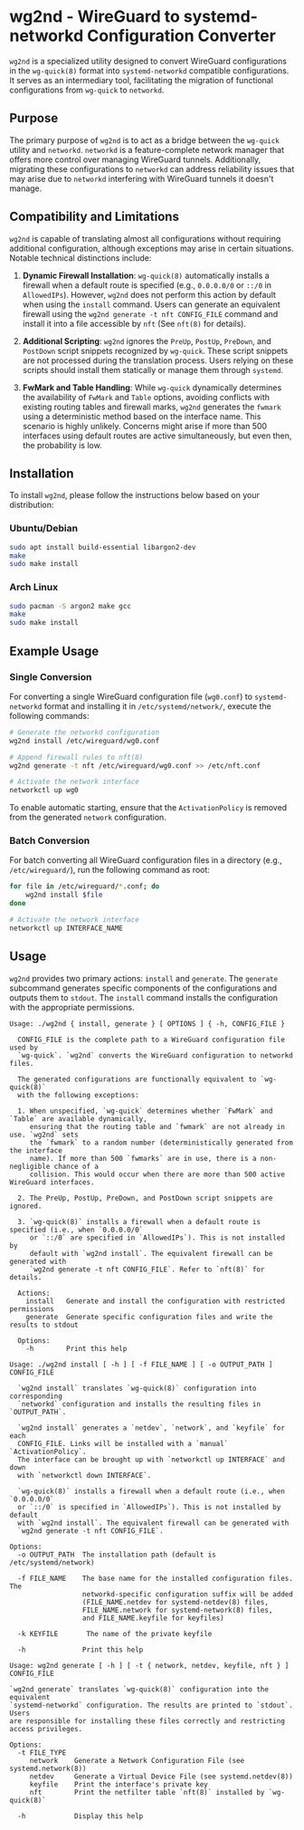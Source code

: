 wg2nd - WireGuard to systemd-networkd Configuration Converter
=============================================================

`wg2nd` is a specialized utility designed to convert WireGuard configurations in the `wg-quick(8)`
format into `systemd-networkd` compatible configurations. It serves as an intermediary tool,
facilitating the migration of functional configurations from `wg-quick` to `networkd`.

Purpose
-------

The primary purpose of `wg2nd` is to act as a bridge between the `wg-quick` utility and `networkd`. `networkd` is
a feature-complete network manager that offers more control over managing WireGuard tunnels. Additionally,
migrating these configurations to `networkd` can address reliability issues that may arise due to `networkd`
interfering with WireGuard tunnels it doesn't manage.

Compatibility and Limitations
-----------------------------

`wg2nd` is capable of translating almost all configurations without requiring additional configuration, although
exceptions may arise in certain situations. Notable technical distinctions include:

1. **Dynamic Firewall Installation**: `wg-quick(8)` automatically installs a firewall when a default route is specified
    (e.g., `0.0.0.0/0` or `::/0` in `AllowedIPs`). However, `wg2nd` does not perform this action by default when using
    the `install` command. Users can generate an equivalent firewall using the `wg2nd generate -t nft CONFIG_FILE` command
    and install it into a file accessible by `nft` (See `nft(8)` for details).

2. **Additional Scripting**: `wg2nd` ignores the `PreUp`, `PostUp`, `PreDown`, and `PostDown` script snippets recognized by
   `wg-quick`. These script snippets are not processed during the translation process. Users relying on these scripts should
   install them statically or manage them through `systemd`.

3. **FwMark and Table Handling**: While `wg-quick` dynamically determines the availability of `FwMark` and `Table` options,
   avoiding conflicts with existing routing tables and firewall marks, `wg2nd` generates the `fwmark` using a deterministic
   method based on the interface name. This scenario is highly unlikely. Concerns might arise if more than 500 interfaces
   using default routes are active simultaneously, but even then, the probability is low.

Installation
------------

To install `wg2nd`, please follow the instructions below based on your distribution:

### Ubuntu/Debian

```bash
sudo apt install build-essential libargon2-dev
make
sudo make install
```

### Arch Linux

```bash
sudo pacman -S argon2 make gcc
make
sudo make install
```

Example Usage
-------------

### Single Conversion

For converting a single WireGuard configuration file (`wg0.conf`) to `systemd-networkd` format
and installing it in `/etc/systemd/network/`, execute the following commands:

```bash
# Generate the networkd configuration
wg2nd install /etc/wireguard/wg0.conf

# Append firewall rules to nft(8)
wg2nd generate -t nft /etc/wireguard/wg0.conf >> /etc/nft.conf

# Activate the network interface
networkctl up wg0
```

To enable automatic starting, ensure that the `ActivationPolicy` is removed from the generated `network` configuration.

### Batch Conversion

For batch converting all WireGuard configuration files in a directory (e.g., `/etc/wireguard/`),
run the following command as root:

```bash
for file in /etc/wireguard/*.conf; do
    wg2nd install $file
done

# Activate the network interface
networkctl up INTERFACE_NAME
```

Usage
-----

`wg2nd` provides two primary actions: `install` and `generate`. The `generate` subcommand generates
specific components of the configurations and outputs them to `stdout`. The `install` command
installs the configuration with the appropriate permissions.

```plaintext
Usage: ./wg2nd { install, generate } [ OPTIONS ] { -h, CONFIG_FILE }

  CONFIG_FILE is the complete path to a WireGuard configuration file used by
  `wg-quick`. `wg2nd` converts the WireGuard configuration to networkd files.

  The generated configurations are functionally equivalent to `wg-quick(8)`
  with the following exceptions:

  1. When unspecified, `wg-quick` determines whether `FwMark` and `Table` are available dynamically,
     ensuring that the routing table and `fwmark` are not already in use. `wg2nd` sets
     the `fwmark` to a random number (deterministically generated from the interface
     name). If more than 500 `fwmarks` are in use, there is a non-negligible chance of a
     collision. This would occur when there are more than 500 active WireGuard interfaces.

  2. The PreUp, PostUp, PreDown, and PostDown script snippets are ignored.

  3. `wg-quick(8)` installs a firewall when a default route is specified (i.e., when `0.0.0.0/0`
     or `::/0` are specified in `AllowedIPs`). This is not installed by
     default with `wg2nd install`. The equivalent firewall can be generated with
     `wg2nd generate -t nft CONFIG_FILE`. Refer to `nft(8)` for details.

  Actions:
    install   Generate and install the configuration with restricted permissions
    generate  Generate specific configuration files and write the results to stdout

  Options:
    -h        Print this help
```

```plaintext
Usage: ./wg2nd install [ -h ] [ -f FILE_NAME ] [ -o OUTPUT_PATH ] CONFIG_FILE

  `wg2nd install` translates `wg-quick(8)` configuration into corresponding
  `networkd` configuration and installs the resulting files in `OUTPUT_PATH`.

  `wg2nd install` generates a `netdev`, `network`, and `keyfile` for each
  CONFIG_FILE. Links will be installed with a `manual` `ActivationPolicy`.
  The interface can be brought up with `networkctl up INTERFACE` and down
  with `networkctl down INTERFACE`.

  `wg-quick(8)` installs a firewall when a default route (i.e., when `0.0.0.0/0`
  or `::/0` is specified in `AllowedIPs`). This is not installed by default
  with `wg2nd install`. The equivalent firewall can be generated with
  `wg2nd generate -t nft CONFIG_FILE`.

Options:
  -o OUTPUT_PATH  The installation path (default is /etc/systemd/network)

  -f FILE_NAME    The base name for the installed configuration files. The
                  networkd-specific configuration suffix will be added
                  (FILE_NAME.netdev for systemd-netdev(8) files,
                  FILE_NAME.network for systemd-network(8) files,
                  and FILE_NAME.keyfile for keyfiles)

  -k KEYFILE       The name of the private keyfile

  -h              Print this help
```

```plaintext
Usage: wg2nd generate [ -h ] [ -t { network, netdev, keyfile, nft } ] CONFIG_FILE

`wg2nd generate` translates `wg-quick(8)` configuration into the equivalent
`systemd-networkd` configuration. The results are printed to `stdout`. Users
are responsible for installing these files correctly and restricting access privileges.

Options:
  -t FILE_TYPE
     network    Generate a Network Configuration File (see systemd.network(8))
     netdev     Generate a Virtual Device File (see systemd.netdev(8))
     keyfile    Print the interface's private key
     nft        Print the netfilter table `nft(8)` installed by `wg-quick(8)`

  -h            Display this help
```
